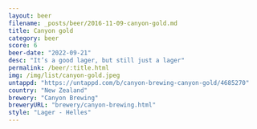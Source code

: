 ```yaml
---
layout: beer
filename: _posts/beer/2016-11-09-canyon-gold.md
title: Canyon gold
category: beer
score: 6
beer-date: "2022-09-21"
desc: "It’s a good lager, but still just a lager"
permalink: /beer/:title.html
img: /img/list/canyon-gold.jpeg
untappd: "https://untappd.com/b/canyon-brewing-canyon-gold/4685270"
country: "New Zealand"
brewery: "Canyon Brewing"
breweryURL: "brewery/canyon-brewing.html"
style: "Lager - Helles"
---
```

